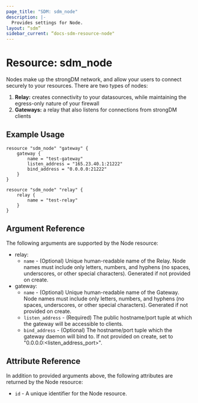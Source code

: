 ```yaml
---
page_title: "SDM: sdm_node"
description: |-
  Provides settings for Node.
layout: “sdm”
sidebar_current: “docs-sdm-resource-node"
---
```

# Resource: sdm_node

Nodes make up the strongDM network, and allow your users to connect securely to your resources.
 There are two types of nodes:
 1. **Relay:** creates connectivity to your datasources, while maintaining the egress-only nature of your firewall
 1. **Gateways:** a relay that also listens for connections from strongDM clients

## Example Usage

```hcl
resource "sdm_node" "gateway" {
    gateway {
        name = "test-gateway"
        listen_address = "165.23.40.1:21222"
        bind_address = "0.0.0.0:21222"
    }
}

resource "sdm_node" "relay" {
    relay {
        name = "test-relay"
    }
}
```

## Argument Reference
The following arguments are supported by the Node resource:
* relay:
	* `name` - (Optional) Unique human-readable name of the Relay. Node names must include only letters, numbers, and hyphens (no spaces, underscores, or other special characters). Generated if not provided on create.
* gateway:
	* `name` - (Optional) Unique human-readable name of the Gateway. Node names must include only letters, numbers, and hyphens (no spaces, underscores, or other special characters). Generated if not provided on create.
	* `listen_address` - (Required) The public hostname/port tuple at which the gateway will be accessible to clients.
	* `bind_address` - (Optional) The hostname/port tuple which the gateway daemon will bind to.
 If not provided on create, set to "0.0.0.0:<listen_address_port>".

## Attribute Reference
In addition to provided arguments above, the following attributes are returned by the Node resource:
* `id` - A unique identifier for the Node resource.
